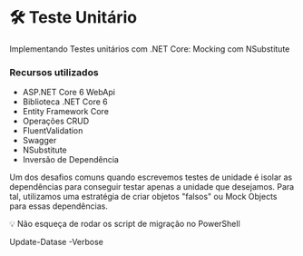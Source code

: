 # 🛠 Teste Unitário

Implementando Testes unitários com .NET Core: Mocking com NSubstitute

### Recursos utilizados

- ASP.NET Core 6 WebApi
- Biblioteca .NET Core 6 
- Entity Framework Core
- Operações CRUD 
- FluentValidation
- Swagger
- NSubstitute
- Inversão de Dependência

Um dos desafios comuns quando escrevemos testes de unidade é isolar as dependências para conseguir testar apenas a unidade que desejamos. Para tal, utilizamos uma estratégia de criar objetos "falsos" ou Mock Objects para essas dependências.

💡 Não esqueça de rodar os script de migração no PowerShell

Update-Datase -Verbose


